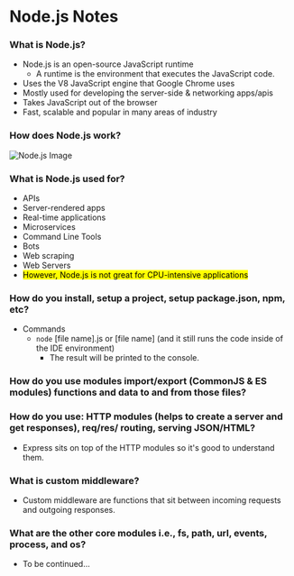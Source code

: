 # Node.js Notes
### What is Node.js?
- Node.js is an open-source JavaScript runtime
  - A runtime is the environment that executes the JavaScript code.
- Uses the V8 JavaScript engine that Google Chrome uses
- Mostly used for developing the server-side & networking apps/apis
- Takes JavaScript out of the browser
- Fast, scalable and popular in many areas of industry

### How does Node.js work?
![Node.js Image](https://i.imgur.com/V4klT4u.png)
### What is Node.js used for?
- APIs
- Server-rendered apps
- Real-time applications
- Microservices
- Command Line Tools
- Bots
- Web scraping
- Web Servers
- <mark>However, Node.js is not great for CPU-intensive applications</mark>
### How do you install, setup a project, setup package.json, npm, etc?
- Commands
  - `node` [file name].js or [file name] (and it still runs the code inside of the IDE environment)
    - The result will be printed to the console. 
### How do you use modules import/export (CommonJS & ES modules) functions and data to and from those files?

### How do you use: HTTP modules (helps to create a server and get responses), req/res/ routing, serving JSON/HTML?
- Express sits on top of the HTTP modules so it's good to understand them.
### What is custom middleware?
- Custom middleware are functions that sit between incoming requests and outgoing responses. 
### What are the other core modules i.e., fs, path, url, events, process, and os?
- To be continued...